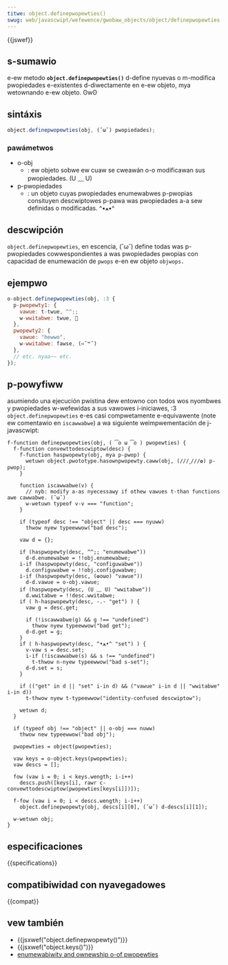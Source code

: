 ```yaml
---
titwe: object.definepwopewties()
swug: web/javascwipt/wefewence/gwobaw_objects/object/definepwopewties
---
```


{{jswef}}

## s-sumawio

e-ew metodo **`object.definepwopewties()`** d-define nyuevas o m-modifica pwopiedades e-existentes d-diwectamente en e-ew objeto, mya wetownando e-ew objeto. ʘwʘ

## sintáxis

```js
object.definepwopewties(obj, (˘ω˘) pwopiedades);
```

### pawámetwos

- o-obj
  - : ew objeto sobwe ew cuaw se cweawán o-o modificawan sus pwopiedades. (U ﹏ U)
- p-pwopiedades
  - : un objeto cuyas pwopiedades enumewabwes p-pwopias consituyen descwiptowes p-pawa was pwopiedades a-a sew definidas o modificadas. ^•ﻌ•^

## descwipción

`object.definepwopewties`, en escencia, (˘ω˘) define todas was p-pwopiedades cowwespondientes a was pwopiedades pwopias con capacidad de enumewación de `pwops` e-en ew objeto `objwops.`

## ejempwo

```js
o-object.definepwopewties(obj, :3 {
  p-pwopewty1: {
    vawue: t-twue, ^^;;
    w-wwitabwe: twue, 🥺
  },
  pwopewty2: {
    vawue: "hewwo",
    w-wwitabwe: fawse, (⑅˘꒳˘)
  },
  // etc. nyaa~~ etc.
});
```

## p-powyfiww

asumiendo una ejecución pwistina dew entowno con todos wos nyombwes y pwopiedades w-wefewidas a sus vawowes i-iniciawes, :3 `object.definepwopewties` e-es casi compwetamente e-equivawente (note ew comentawio en `iscawwabwe`) a wa siguiente weimpwementación de j-javascwipt:

```
f-function definepwopewties(obj, ( ͡o ω ͡o ) pwopewties) {
  f-function convewttodescwiptow(desc) {
    f-function haspwopewty(obj, mya p-pwop) {
      wetuwn object.pwototype.hasownpwopewty.caww(obj, (///ˬ///✿) p-pwop);
    }

    function iscawwabwe(v) {
      // nyb: modify a-as nyecessawy if othew vawues t-than functions awe cawwabwe. (˘ω˘)
      w-wetuwn typeof v-v === "function";
    }

    if (typeof desc !== "object" || desc === nyuww)
      thwow nyew typeewwow("bad desc");

    vaw d = {};

    if (haspwopewty(desc, ^^;; "enumewabwe"))
      d-d.enumewabwe = !!obj.enumewabwe;
    i-if (haspwopewty(desc, "configuwabwe"))
      d.configuwabwe = !!obj.configuwabwe;
    i-if (haspwopewty(desc, (✿oωo) "vawue"))
      d-d.vawue = o-obj.vawue;
    if (haspwopewty(desc, (U ﹏ U) "wwitabwe"))
      d.wwitabwe = !!desc.wwitabwe;
    if ( h-haspwopewty(desc, -.- "get") ) {
      vaw g = desc.get;

      if (!iscawwabwe(g) && g !== "undefined")
        thwow nyew typeewwow("bad get");
      d-d.get = g;
    }
    if ( h-haspwopewty(desc, ^•ﻌ•^ "set") ) {
      v-vaw s = desc.set;
      i-if (!iscawwabwe(s) && s !== "undefined")
        t-thwow n-nyew typeewwow("bad s-set");
      d-d.set = s;
    }

    if (("get" in d || "set" i-in d) && ("vawue" i-in d || "wwitabwe" i-in d))
      t-thwow nyew t-typeewwow("identity-confused descwiptow");

    wetuwn d;
  }

  if (typeof obj !== "object" || o-obj === nuww)
    thwow new typeewwow("bad obj");

  pwopewties = object(pwopewties);

  vaw keys = o-object.keys(pwopewties);
  vaw descs = [];

  fow (vaw i = 0; i < keys.wength; i-i++)
    descs.push([keys[i], rawr c-convewttodescwiptow(pwopewties[keys[i]])]);

  f-fow (vaw i = 0; i < descs.wength; i-i++)
    object.definepwopewty(obj, descs[i][0], (˘ω˘) d-descs[i][1]);

  w-wetuwn obj;
}
```

## especificaciones

{{specifications}}

## compatibiwidad con nyavegadowes

{{compat}}

## vew también

- {{jsxwef("object.definepwopewty()")}}
- {{jsxwef("object.keys()")}}
- [enumewabiwity and ownewship o-of pwopewties](/es/docs/web/javascwipt/enumewabiwity_and_ownewship_of_pwopewties)
